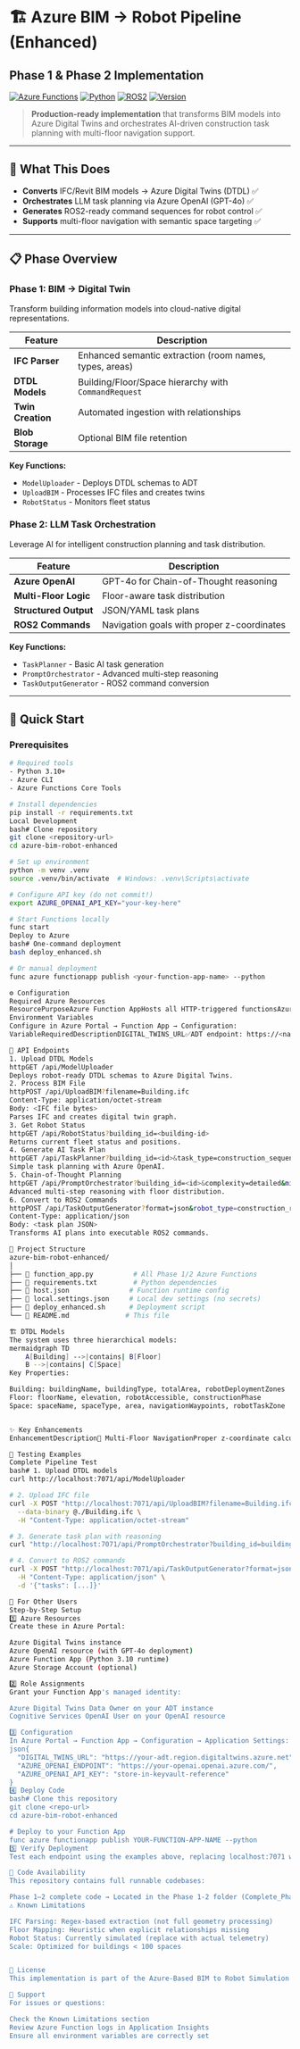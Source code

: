# 🏗️ Azure BIM → Robot Pipeline (Enhanced)
## Phase 1 & Phase 2 Implementation

[![Azure Functions](https://img.shields.io/badge/Azure-Functions-0078D4?logo=azure-functions)](https://azure.microsoft.com/services/functions/)
[![Python](https://img.shields.io/badge/Python-3.10+-3776AB?logo=python)](https://www.python.org/)
[![ROS2](https://img.shields.io/badge/ROS2-Ready-22314E?logo=ros)](https://www.ros.org/)
[![Version](https://img.shields.io/badge/Version-10.0-green)](https://github.com)

> **Production-ready implementation** that transforms BIM models into Azure Digital Twins and orchestrates AI-driven construction task planning with multi-floor navigation support.

---

## 🎯 What This Does

- **Converts** IFC/Revit BIM models → Azure Digital Twins (DTDL) ✅
- **Orchestrates** LLM task planning via Azure OpenAI (GPT-4o) ✅  
- **Generates** ROS2-ready command sequences for robot control ✅
- **Supports** multi-floor navigation with semantic space targeting ✅

---

## 📋 Phase Overview

### **Phase 1: BIM → Digital Twin**
Transform building information models into cloud-native digital representations.

| Feature | Description |
|---------|-------------|
| **IFC Parser** | Enhanced semantic extraction (room names, types, areas) |
| **DTDL Models** | Building/Floor/Space hierarchy with `CommandRequest` |
| **Twin Creation** | Automated ingestion with relationships |
| **Blob Storage** | Optional BIM file retention |

**Key Functions:**
- `ModelUploader` - Deploys DTDL schemas to ADT
- `UploadBIM` - Processes IFC files and creates twins
- `RobotStatus` - Monitors fleet status

### **Phase 2: LLM Task Orchestration**
Leverage AI for intelligent construction planning and task distribution.

| Feature | Description |
|---------|-------------|
| **Azure OpenAI** | GPT-4o for Chain-of-Thought reasoning |
| **Multi-Floor Logic** | Floor-aware task distribution |
| **Structured Output** | JSON/YAML task plans |
| **ROS2 Commands** | Navigation goals with proper z-coordinates |

**Key Functions:**
- `TaskPlanner` - Basic AI task generation
- `PromptOrchestrator` - Advanced multi-step reasoning
- `TaskOutputGenerator` - ROS2 command conversion

---

## 🚀 Quick Start

### **Prerequisites**
```bash
# Required tools
- Python 3.10+
- Azure CLI
- Azure Functions Core Tools

# Install dependencies
pip install -r requirements.txt
Local Development
bash# Clone repository
git clone <repository-url>
cd azure-bim-robot-enhanced

# Set up environment
python -m venv .venv
source .venv/bin/activate  # Windows: .venv\Scripts\activate

# Configure API key (do not commit!)
export AZURE_OPENAI_API_KEY="your-key-here"

# Start Functions locally
func start
Deploy to Azure
bash# One-command deployment
bash deploy_enhanced.sh

# Or manual deployment
func azure functionapp publish <your-function-app-name> --python

⚙️ Configuration
Required Azure Resources
ResourcePurposeAzure Function AppHosts all HTTP-triggered functionsAzure Digital TwinsStores building digital representationAzure OpenAIProvides GPT-4o for task planningAzure Storage (Optional)Stores uploaded BIM files
Environment Variables
Configure in Azure Portal → Function App → Configuration:
VariableRequiredDescriptionDIGITAL_TWINS_URL✅ADT endpoint: https://<name>.<region>.digitaltwins.azure.netAZURE_OPENAI_ENDPOINT✅OpenAI endpoint: https://<name>.openai.azure.com/AZURE_OPENAI_API_KEY✅Store in Key Vault or App Settings (never in code)STORAGE_CONNECTION_STRING⭕For BIM file storage in Blob

📡 API Endpoints
1. Upload DTDL Models
httpGET /api/ModelUploader
Deploys robot-ready DTDL schemas to Azure Digital Twins.
2. Process BIM File
httpPOST /api/UploadBIM?filename=Building.ifc
Content-Type: application/octet-stream
Body: <IFC file bytes>
Parses IFC and creates digital twin graph.
3. Get Robot Status
httpGET /api/RobotStatus?building_id=<building-id>
Returns current fleet status and positions.
4. Generate AI Task Plan
httpGET /api/TaskPlanner?building_id=<id>&task_type=construction_sequence
Simple task planning with Azure OpenAI.
5. Chain-of-Thought Planning
httpGET /api/PromptOrchestrator?building_id=<id>&complexity=detailed&min_nav_per_floor=4&require_upper_floor=true
Advanced multi-step reasoning with floor distribution.
6. Convert to ROS2 Commands
httpPOST /api/TaskOutputGenerator?format=json&robot_type=construction_robot
Content-Type: application/json
Body: <task plan JSON>
Transforms AI plans into executable ROS2 commands.

📂 Project Structure
azure-bim-robot-enhanced/
│
├── 📄 function_app.py          # All Phase 1/2 Azure Functions
├── 📄 requirements.txt         # Python dependencies
├── 📄 host.json               # Function runtime config
├── 📄 local.settings.json     # Local dev settings (no secrets)
├── 📄 deploy_enhanced.sh      # Deployment script
└── 📄 README.md              # This file

🏗️ DTDL Models
The system uses three hierarchical models:
mermaidgraph TD
    A[Building] -->|contains| B[Floor]
    B -->|contains| C[Space]
Key Properties:

Building: buildingName, buildingType, totalArea, robotDeploymentZones
Floor: floorName, elevation, robotAccessible, constructionPhase
Space: spaceName, spaceType, area, navigationWaypoints, robotTaskZone


✨ Key Enhancements
EnhancementDescription🏢 Multi-Floor NavigationProper z-coordinate calculation based on floor elevation🎯 Semantic Space TargetingNavigate to "Executive Office" not just coordinates⚖️ Floor-Aware DistributionBalanced task assignment across floors🔒 Secure Key HandlingAPI keys in environment variables, not code🧠 Chain-of-ThoughtMulti-step reasoning for complex planning

🧪 Testing Examples
Complete Pipeline Test
bash# 1. Upload DTDL models
curl http://localhost:7071/api/ModelUploader

# 2. Upload IFC file
curl -X POST "http://localhost:7071/api/UploadBIM?filename=Building.ifc" \
  --data-binary @./Building.ifc \
  -H "Content-Type: application/octet-stream"

# 3. Generate task plan with reasoning
curl "http://localhost:7071/api/PromptOrchestrator?building_id=building-test&complexity=detailed"

# 4. Convert to ROS2 commands
curl -X POST "http://localhost:7071/api/TaskOutputGenerator?format=json" \
  -H "Content-Type: application/json" \
  -d '{"tasks": [...]}'

👥 For Other Users
Step-by-Step Setup
1️⃣ Azure Resources
Create these in Azure Portal:

Azure Digital Twins instance
Azure OpenAI resource (with GPT-4o deployment)
Azure Function App (Python 3.10 runtime)
Azure Storage Account (optional)

2️⃣ Role Assignments
Grant your Function App's managed identity:

Azure Digital Twins Data Owner on your ADT instance
Cognitive Services OpenAI User on your OpenAI resource

3️⃣ Configuration
In Azure Portal → Function App → Configuration → Application Settings:
json{
  "DIGITAL_TWINS_URL": "https://your-adt.region.digitaltwins.azure.net",
  "AZURE_OPENAI_ENDPOINT": "https://your-openai.openai.azure.com/",
  "AZURE_OPENAI_API_KEY": "store-in-keyvault-reference"
}
4️⃣ Deploy Code
bash# Clone this repository
git clone <repo-url>
cd azure-bim-robot-enhanced

# Deploy to your Function App
func azure functionapp publish YOUR-FUNCTION-APP-NAME --python
5️⃣ Verify Deployment
Test each endpoint using the examples above, replacing localhost:7071 with your Function App URL.

📌 Code Availability
This repository contains full runnable codebases:

Phase 1–2 complete code → Located in the Phase 1-2 folder (Complete_Phase_1_2_Code.py file) — Creates all components for those phases.
⚠️ Known Limitations

IFC Parsing: Regex-based extraction (not full geometry processing)
Floor Mapping: Heuristic when explicit relationships missing
Robot Status: Currently simulated (replace with actual telemetry)
Scale: Optimized for buildings < 100 spaces


📝 License
This implementation is part of the Azure-Based BIM to Robot Simulation Pipeline proof-of-concept.

🤝 Support
For issues or questions:

Check the Known Limitations section
Review Azure Function logs in Application Insights
Ensure all environment variables are correctly set


